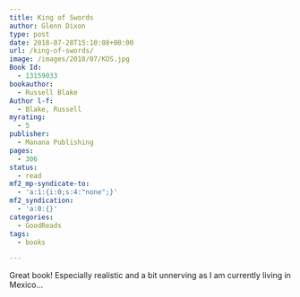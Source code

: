 ```yaml
---
title: King of Swords
author: Glenn Dixon
type: post
date: 2018-07-28T15:10:08+00:00
url: /king-of-swords/
image: /images/2018/07/KOS.jpg
Book Id:
  - 13159033
bookauthor:
  - Russell Blake
Author l-f:
  - Blake, Russell
myrating:
  - 5
publisher:
  - Manana Publishing
pages:
  - 306
status:
  - read
mf2_mp-syndicate-to:
  - 'a:1:{i:0;s:4:"none";}'
mf2_syndication:
  - 'a:0:{}'
categories:
  - GoodReads
tags:
  - books

---
```

Great book! Especially realistic and a bit unnerving as I am currently living in Mexico&#8230;